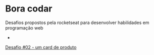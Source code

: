 # Bora codar
Desafios propostos pela rocketseat para desenvolver habilidades em programação web

- <a href="https://www.linkedin.com/in/marcosferreira-work" target="_blank">
Desafio #02 - um card de produto
</a>
